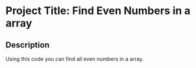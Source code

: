 # Project Title: Find Even Numbers in a array

## Description
Using this code you can find all even numbers in a array.  